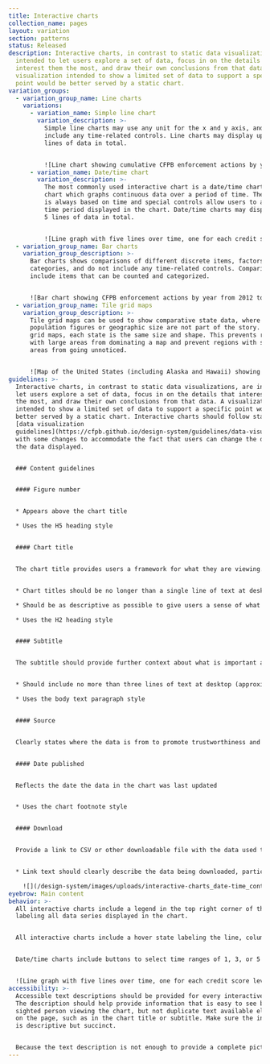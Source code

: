 ```yaml
---
title: Interactive charts
collection_name: pages
layout: variation
section: patterns
status: Released
description: Interactive charts, in contrast to static data visualizations, are
  intended to let users explore a set of data, focus in on the details that
  interest them the most, and draw their own conclusions from that data. A
  visualization intended to show a limited set of data to support a specific
  point would be better served by a static chart.
variation_groups:
  - variation_group_name: Line charts
    variations:
      - variation_name: Simple line chart
        variation_description: >-
          Simple line charts may use any unit for the x and y axis, and do not
          include any time-related controls. Line charts may display up to 5
          lines of data in total. 


          ![Line chart showing cumulative CFPB enforcement actions by year from 2012 to the present. ](/design-system/images/uploads/interactive-charts_simple-line.png "Cumulative enforcement actions by year")
      - variation_name: Date/time chart
        variation_description: >-
          The most commonly used interactive chart is a date/time chart, a line
          chart which graphs continuous data over a period of time. The x axis
          is always based on time and special controls allow users to adjust the
          time period displayed in the chart. Date/time charts may display up to
          5 lines of data in total. 


          ![Line graph with five lines over time, one for each credit score level: Deep subprime, Subprime, Near-prime, Prime, Super-prime](/design-system/images/uploads/interactive-charts_date-time.png "Consumer credit conditions by credit score")
  - variation_group_name: Bar charts
    variation_group_description: >-
      Bar charts shows comparisons of different discrete items, factors, or
      categories, and do not include any time-related controls. Comparisons can
      include items that can be counted and categorized. 


      ![Bar chart showing CFPB enforcement actions by year from 2012 to the present. ](/design-system/images/uploads/interactive-charts_bar.png "Enforcement actions by year")
  - variation_group_name: Tile grid maps
    variation_group_description: >-
      Tile grid maps can be used to show comparative state data, where
      population figures or geographic size are not part of the story. In tile
      grid maps, each state is the same size and shape. This prevents regions
      with large areas from dominating a map and prevent regions with small
      areas from going unnoticed. 


      ![Map of the United States (including Alaska and Hawaii) showing average index value by state for the selected quarter and year. ](/design-system/images/uploads/interactive-charts_tile-grid-map.png "Consumer credit conditions by state")
guidelines: >-
  Interactive charts, in contrast to static data visualizations, are intended to
  let users explore a set of data, focus in on the details that interest them
  the most, and draw their own conclusions from that data. A visualization
  intended to show a limited set of data to support a specific point would be
  better served by a static chart. Interactive charts should follow standard
  [data visualization
  guidelines](https://cfpb.github.io/design-system/guidelines/data-visualization-guidelines)
  with some changes to accommodate the fact that users can change the details of
  the data displayed. 


  ### Content guidelines


  #### Figure number


  * Appears above the chart title 

  * Uses the H5 heading style  


  #### Chart title


  The chart title provides users a framework for what they are viewing. It also helps with 508 accessibility and decreases the amount of text necessary in alt tags.


  * Chart titles should be no longer than a single line of text at desktop (approximately 95 characters including spaces)

  * Should be as descriptive as possible to give users a sense of what the chart will be about

  * Uses the H2 heading style 


  #### Subtitle


  The subtitle should provide further context about what is important about the chart data and why a user might be interested in exploring the data. 


  * Should include no more than three lines of text at desktop (approximately 250 characters including spaces)

  * Uses the body text paragraph style


  #### Source


  Clearly states where the data is from to promote trustworthiness and validity. 


  #### Date published


  Reflects the date the data in the chart was last updated


  * Uses the chart footnote style


  #### Download


  Provide a link to CSV or other downloadable file with the data used to generate the chart. 


  * Link text should clearly describe the data being downloaded, particularly if there are multiple charts on a single page, in which case the link text should make it clear to a screen reader user which data each file contains.

    ![](/design-system/images/uploads/interactive-charts_date-time_content-guidelines.png)
eyebrow: Main content
behavior: >-
  All interactive charts include a legend in the top right corner of the chart,
  labeling all data series displayed in the chart. 


  All interactive charts include a hover state labeling the line, column or tile, the value of the chart at the location of the cursor, and the x-axis value in the case of line charts. On line charts, the line currently under the cursor becomes 3px thick and, in the case of multi-series line charts, the other lines shift to a lighter tint of the color used. 


  Date/time charts include buttons to select time ranges of 1, 3, or 5 years. Selecting a button will display the most recent data for the selected length of time. The period of time can be controlled in more detail with the slider control. Clicking and dragging the handles of the slider changes the length of time displayed in the chart, while moving the slider within the bar changes the starting and ending dates in the chart. 


  ![Line graph with five lines over time, one for each credit score level: Deep subprime, Subprime, Near-prime, Prime, Super-prime. Cursor is hovered over "Near-prime, 2014" and index value for that date is shown. ](/design-system/images/uploads/interactive-charts_date-time_hover.png "Consumer credit conditions by credit score")
accessibility: >-
  Accessible text descriptions should be provided for every interactive chart.
  The description should help provide information that is easy to see by a
  sighted person viewing the chart, but not duplicate text available elsewhere
  on the page, such as in the chart title or subtitle. Make sure the information
  is descriptive but succinct. 


  Because the text description is not enough to provide a complete picture of the possible conclusions that can be drawn from an interactive chart, always provide a link to a machine-readable data format with the data so people without vision can tab through the data with a screen reader. The data should have descriptive column labels. The link text should clearly describe the data being downloaded, particularly if there are multiple charts on a single page, in which case the link text should make it clear to a screen reader user which data each file contains.
---
```


